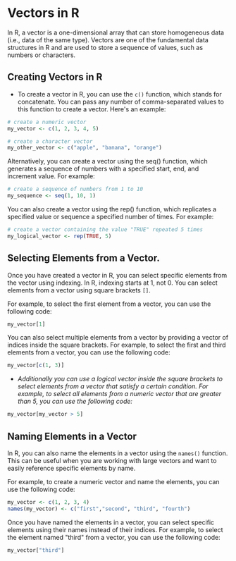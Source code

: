 # Vectors in R

In R, a vector is a one-dimensional array that can store homogeneous data (i.e., data of the same type). Vectors are one of the fundamental data structures in R and are used to store a sequence of values, such as numbers or characters.

## Creating Vectors in R

- To create a vector in R, you can use the `c()` function, which stands for concatenate. You can pass any number of comma-separated values to this function to create a vector. Here's an example:

```r
# create a numeric vector
my_vector <- c(1, 2, 3, 4, 5)

# create a character vector
my_other_vector <- c("apple", "banana", "orange")
```

Alternatively, you can create a vector using the seq() function, which generates a sequence of numbers with a specified start, end, and increment value. For example:
```r
# create a sequence of numbers from 1 to 10
my_sequence <- seq(1, 10, 1)
```

You can also create a vector using the rep() function, which replicates a specified value or sequence a specified number of times. For example:

```r
# create a vector containing the value "TRUE" repeated 5 times
my_logical_vector <- rep(TRUE, 5)

```

## Selecting Elements from a Vector.
Once you have created a vector in R, you can select specific elements from the vector using indexing. In R, indexing starts at 1, not 0. You can select elements from a vector using square brackets `[]`.

For example, to select the first element from a vector, you can use the following code:
```r
my_vector[1]
```

You can also select multiple elements from a vector by providing a vector of indices inside the square brackets. For example, to select the first and third elements from a vector, you can use the following code:
```r
my_vector[c(1, 3)]
```
- <i>Additionally you can use a logical vector inside the square brackets to select elements from a vector that satisfy a certain condition. For example, to select all elements from a numeric vector that are greater than 5, you can use the following code: </i>

```r
my_vector[my_vector > 5]
```

## Naming Elements in a Vector
In R, you can also name the elements in a vector using the `names()` function. This can be useful when you are working with large vectors and want to easily reference specific elements by name.

For example, to create a numeric vector and name the elements, you can use the following code:

```r
my_vector <- c(1, 2, 3, 4)
names(my_vector) <- c("first","second", "third", "fourth")
```

Once you have named the elements in a vector, you can select specific elements using their names instead of their indices. For example, to select the element named "third" from a vector, you can use the following code:

```r
my_vector["third"]
```